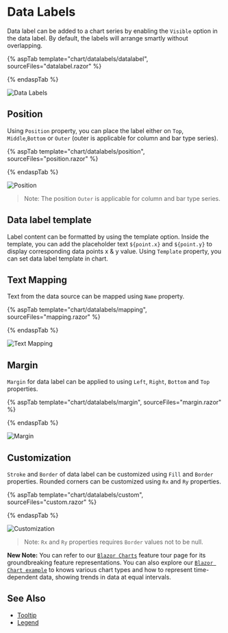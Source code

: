 # Data Labels

Data label can be added to a chart series by enabling the `Visible` option in the data label. By default, the labels will arrange smartly without overlapping.

{% aspTab template="chart/datalabels/datalabel", sourceFiles="datalabel.razor" %}

{% endaspTab %}

![Data Labels](images/data-label/datalabel-razor.png)

## Position

Using `Position` property, you can place the label either on `Top`, `Middle`,`Bottom` or `Outer` (outer is applicable for column and bar type series).

{% aspTab template="chart/datalabels/position", sourceFiles="position.razor" %}

{% endaspTab %}

![Position](images/data-label/position-razor.png)

>Note: The position `Outer` is applicable for column and bar type series.

## Data label template

Label content can be formatted by using the template option. Inside the template, you can add the placeholder text `${point.x}` and `${point.y}` to display corresponding data points x & y value.
Using `Template` property, you can set data label template
in chart.

## Text Mapping

Text from the data source can be mapped using `Name` property.

{% aspTab template="chart/datalabels/mapping", sourceFiles="mapping.razor" %}

{% endaspTab %}

![Text Mapping](images/data-label/mapping-razor.png)

## Margin

`Margin` for data label can be applied to using `Left`, `Right`, `Bottom` and `Top` properties.

{% aspTab template="chart/datalabels/margin", sourceFiles="margin.razor" %}

{% endaspTab %}

![Margin](images/data-label/margin-razor.png)

## Customization

`Stroke` and `Border` of data label can be customized using `Fill` and `Border` properties. Rounded corners can be customized using `Rx` and `Ry` properties.

{% aspTab template="chart/datalabels/custom", sourceFiles="custom.razor" %}

{% endaspTab %}

![Customization](images/data-label/custom-razor.png)

>Note: `Rx` and `Ry` properties requires `Border` values not to be null.

**New Note:** You can refer to our [`Blazor Charts`](https://www.syncfusion.com/blazor-components/blazor-charts) feature tour page for its groundbreaking feature representations. You can also explore our [`Blazor Chart example`](https://blazor.syncfusion.com/demos/chart/line?theme=bootstrap4) to knows various chart types and how to represent time-dependent data, showing trends in data at equal intervals.

## See Also

* [Tooltip](./tool-tip)
* [Legend](./legend)